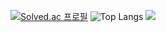 [![Solved.ac
프로필](http://mazassumnida.wtf/api/v2/generate_badge?boj={handle})](https://solved.ac/{handle})
![Top Langs](https://github-readme-stats.vercel.app/api/top-langs/?username=anuraghazra&layout=compact)
<a href="https://www.instagram.com/c_j277/" target="_blank"><img src="https://img.shields.io/badge/?style=&logo=instagram&logoColor=#E4405F"/></a>
<!--
**flower0207/flower0207** is a ✨ _special_ ✨ repository because its `README.md` (this file) appears on your GitHub profile.

Here are some ideas to get you started:

- 🔭 I’m currently working on ...
- 🌱 I’m currently learning ...
- 👯 I’m looking to collaborate on ...
- 🤔 I’m looking for help with ...
- 💬 Ask me about ...
- 📫 How to reach me: ...
- 😄 Pronouns: ...
- ⚡ Fun fact: ...
-->
